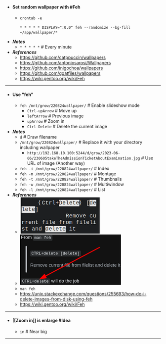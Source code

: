 - #### Set random wallpaper with #Feh
	- `crontab -e`
	  ```
	  * * * * * DISPLAY=":0.0" feh --randomize --bg-fill ~/app/wallpaper/*
	  ```
- ***Notes***
	- `* * * * *` # Every minute
- ***References***
	- https://github.com/catppuccin/wallpapers
	- https://github.com/antoniosarosi/Wallpapers
	- https://github.com/inigochoa/wallpapers
	- https://github.com/goatfiles/wallpapers
	- https://wiki.gentoo.org/wiki/Feh
- ---
- #### Use "feh"
    - `feh /mnt/grow/220824wallpaper/` # Enable slideshow mode
        - `Ctrl-upArrow` # Move up
        - `leftArrow` # Previous image
        - `upArrow` # Zoom in
        - `Ctrl-Delete` # Delete the current image
- ***Notes***
    - `d` # Draw filename
    - `/mnt/grow/220824wallpaper/` # Replace it with your directory including wallpaper
        - `http://192.168.10.100:5244/d/grow/2023-06-06/230605takeTheAdmissionTicketAboutExamination.jpg` # Use URL of image (Another way)
    - `feh -i /mnt/grow/220824wallpaper/` # Index
    - `feh -m /mnt/grow/220824wallpaper/` # Montage
    - `feh -t /mnt/grow/220824wallpaper/` # Thumbnails
    - `feh -w /mnt/grow/220824wallpaper/` # Multiwindow
    - `feh -l /mnt/grow/220824wallpaper/` # List
- ***References***
    - ![2023-01-11_23-36.png](../assets/2023-01-11_23-36_1673451418603_0.png)
    - ![2023-01-11_23-37.png](../assets/2023-01-11_23-37_1673451488291_0.png)
    - `man feh`
    - https://unix.stackexchange.com/questions/255693/how-do-i-delete-images-from-disk-using-feh
    - https://wiki.gentoo.org/wiki/Feh
- ---
- #### [[Zoom in]] is enlarge #Idea
	- `in` # Near big
- ---
